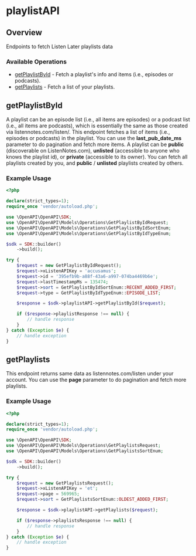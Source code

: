 # playlistAPI

## Overview

Endpoints to fetch Listen Later playlists data

### Available Operations

* [getPlaylistById](#getplaylistbyid) - Fetch a playlist's info and items (i.e., episodes or podcasts).
* [getPlaylists](#getplaylists) - Fetch a list of your playlists.

## getPlaylistById

A playlist can be an episode list (i.e., all items are episodes) or a podcast list (i.e., all items are podcasts),
which is essentially the same as those created via listennotes.com/listen/.
This endpoint fetches a list of items (i.e., episodes or podcasts) in the playlist.
You can use the **last_pub_date_ms** parameter to do pagination and fetch more items.
A playlist can be **public** (discoverable on ListenNotes.com),
**unlisted** (accessible to anyone who knows the playlist id),
or **private** (accessible to its owner).
You can fetch all playlists created by you, and **public** / **unlisted** playlists created by others.


### Example Usage

```php
<?php

declare(strict_types=1);
require_once 'vendor/autoload.php';

use \OpenAPI\OpenAPI\SDK;
use \OpenAPI\OpenAPI\Models\Operations\GetPlaylistByIdRequest;
use \OpenAPI\OpenAPI\Models\Operations\GetPlaylistByIdSortEnum;
use \OpenAPI\OpenAPI\Models\Operations\GetPlaylistByIdTypeEnum;

$sdk = SDK::builder()
    ->build();

try {
    $request = new GetPlaylistByIdRequest();
    $request->xListenAPIKey = 'accusamus';
    $request->id = '395efb9b-a88f-43a6-a997-074ba4469b6e';
    $request->lastTimestampMs = 135474;
    $request->sort = GetPlaylistByIdSortEnum::RECENT_ADDED_FIRST;
    $request->type = GetPlaylistByIdTypeEnum::EPISODE_LIST;

    $response = $sdk->playlistAPI->getPlaylistById($request);

    if ($response->playlistResponse !== null) {
        // handle response
    }
} catch (Exception $e) {
    // handle exception
}
```

## getPlaylists

This endpoint returns same data as listennotes.com/listen under your account.
You can use the **page** parameter to do pagination and fetch more playlists.


### Example Usage

```php
<?php

declare(strict_types=1);
require_once 'vendor/autoload.php';

use \OpenAPI\OpenAPI\SDK;
use \OpenAPI\OpenAPI\Models\Operations\GetPlaylistsRequest;
use \OpenAPI\OpenAPI\Models\Operations\GetPlaylistsSortEnum;

$sdk = SDK::builder()
    ->build();

try {
    $request = new GetPlaylistsRequest();
    $request->xListenAPIKey = 'et';
    $request->page = 569965;
    $request->sort = GetPlaylistsSortEnum::OLDEST_ADDED_FIRST;

    $response = $sdk->playlistAPI->getPlaylists($request);

    if ($response->playlistsResponse !== null) {
        // handle response
    }
} catch (Exception $e) {
    // handle exception
}
```
